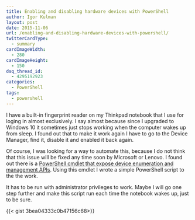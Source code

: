 ```yaml
---
title: Enabling and disabling hardware devices with PowerShell
author: Igor Kulman
layout: post
date: 2015-11-06
url: /enabling-and-disabling-hardware-devices-with-powershell/
twitterCardType:
  - summary
cardImageWidth:
  - 280
cardImageHeight:
  - 150
dsq_thread_id:
  - 4295192923
categories:
  - PowerShell
tags:
  - powershell
---
```

I have a built-in fingerprint reader on my Thinkpad notebook that I use for loging in almost exclusively. I say almost because since I upgraded to Windows 10 it sometimes just stops working when the computer wakes up from sleep. I found out that to make it work again I have to go to the Device Manager, find it, disable it and enabled it back again. 

Of course, I was looking for a way to automate this, because I do not think that this issue will be fixed any time soon by Microsoft or Lenovo. I found out there is a [PowerShell cmdlet that expose device enumeration and management APIs][1]. Using this cmdlet I wrote a simple PowerShell script to the the work.

It has to be run with administrator privileges to work. Maybe I will go one step further and make this script run each time the notebook wakes up, just to be sure.

{{< gist 3bea04333c0b47156c68>}}

 [1]: https://gallery.technet.microsoft.com/Device-Management-7fad2388